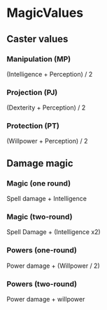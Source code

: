 # MagicValues

## Caster values

### Manipulation (MP)

(Intelligence + Perception) / 2

### Projection (PJ)

(Dexterity + Perception) / 2

### Protection (PT)

(Willpower + Perception) / 2

## Damage magic

### Magic (one round)

Spell damage + Intelligence

### Magic (two-round)

Spell Damage + (Intelligence x2)

### Powers (one-round)

Power damage + (Willpower / 2)

### Powers (two-round)

Power damage + willpower